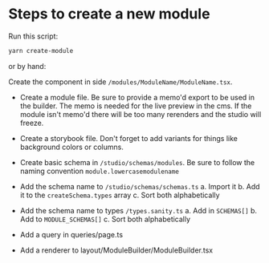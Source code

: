 # Steps to create a new module

Run this script:

```bash
yarn create-module
```

or by hand:

Create the component in side `/modules/ModuleName/ModuleName.tsx`.

- Create a module file. Be sure to provide a memo'd export to be used in the builder. The memo is needed for the live preview in the cms. If the module isn't memo'd there will be too many rerenders and the studio will freeze.
- Create a storybook file. Don't forget to add variants for things like background colors or columns.

- Create basic schema in `/studio/schemas/modules`. Be sure to follow the naming convention `module.lowercasemodulename`
- Add the schema name to `/studio/schemas/schemas.ts`
  a. Import it
  b. Add it to the `createSchema.types` array
  c. Sort both alphabetically
- Add the schema name to types `/types.sanity.ts`
  a. Add in `SCHEMAS[]`
  b. Add to `MODULE_SCHEMAS[]`
  c. Sort both alphabetically
- Add a query in queries/page.ts
- Add a renderer to layout/ModuleBuilder/ModuleBuilder.tsx
